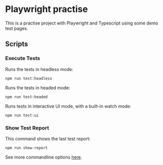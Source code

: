 # Playwright practise

This is a practise project with Playwright and Typescript using some demo test pages.

## Scripts

### Execute Tests

Runs the tests in headless mode:

```
npm run test:headless
```

Runs the tests in headed mode:

```
npm run test:headed
```

Runs tests in interactive UI mode, with a built-in watch mode:

```
npm run test:ui
```

### Show Test Report

This command shows the last test report:

```
npm run show-report
```

See more commandline options [here](https://playwright.dev/docs/test-cli).
